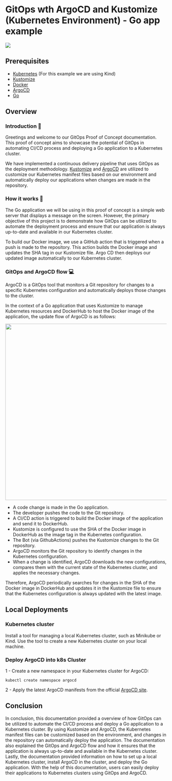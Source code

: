 # GitOps wth ArgoCD and Kustomize (Kubernetes Environment) - Go app example

![](https://miro.medium.com/v2/resize:fit:1200/1*dqyodPmPGvWsZKb7vu6yeQ.png)

## Prerequisites

* [Kubernetes](https://kind.sigs.k8s.io) (For this example we are using Kind)
* [Kustomize](https://kustomize.io)
* [Docker](https://docs.docker.com)
* [ArgoCD](https://argo-cd.readthedocs.io/en/stable/)
* [Go](https://golang.org)

## Overview

### Introduction 📌
Greetings and welcome to our GitOps Proof of Concept documentation. This proof of concept aims to showcase the potential of GitOps in automating CI/CD process and deploying a Go application to a Kubernetes cluster.

We have implemented a continuous delivery pipeline that uses GitOps as the deployment methodology. [Kustomize](https://kustomize.io) and [ArgoCD](https://argo-cd.readthedocs.io/en/stable/) are utilized to customize our Kubernetes manifest files based on our environment and automatically deploy our applications when changes are made in the repository.


### How it works 🤨
The Go application we will be using in this proof of concept is a simple web server that displays a message on the screen. However, the primary objective of this project is to demonstrate how GitOps can be utilized to automate the deployment process and ensure that our application is always up-to-date and available in our Kubernetes cluster.

To build our Docker image, we use a GitHub action that is triggered when a push is made to the repository. This action builds the Docker image and updates the SHA tag in our Kustomize file. Argo CD then deploys our updated image automatically to our Kubernetes cluster.



### GitOps and ArgoCD flow 💻
ArgoCD is a GitOps tool that monitors a Git repository for changes to a specific Kubernetes configuration and automatically deploys those changes to the cluster.

In the context of a Go application that uses Kustomize to manage Kubernetes resources and DockerHub to host the Docker image of the application, the update flow of ArgoCD is as follows:

<img src="https://aster.cloud/wp-content/uploads/2020/12/cncf.png" width="800" height="550">

* A code change is made in the Go application.
* The developer pushes the code to the Git repository.
* A CI/CD action is triggered to build the Docker image of the application and send it to DockerHub.
* Kustomize is configured to use the SHA of the Docker image in DockerHub as the image tag in the Kubernetes configuration.
* The Bot (via GithubActions) pushes the Kustomize changes to the Git repository.
* ArgoCD monitors the Git repository to identify changes in the Kubernetes configuration.
* When a change is identified, ArgoCD downloads the new configurations, compares them with the current state of the Kubernetes cluster, and applies the necessary changes.

Therefore, ArgoCD periodically searches for changes in the SHA of the Docker image in DockerHub and updates it in the Kustomize file to ensure that the Kubernetes configuration is always updated with the latest image.

## Local Deployments

### Kubernetes cluster
Install a tool for managing a local Kubernetes cluster, such as Minikube or Kind.
Use the tool to create a new Kubernetes cluster on your local machine.

### Deploy ArgoCD into k8s Cluster
1 - Create a new namespace in your Kubernetes cluster for ArgoCD: 

`kubectl create namespace argocd`

2 - Apply the latest ArgoCD manifests from the official [ArgoCD site](https://argo-cd.readthedocs.io/en/stable/).

## Conclusion
In conclusion, this documentation provided a overview of how GitOps can be utilized to automate the CI/CD process and deploy a Go application to a Kubernetes cluster. By using Kustomize and ArgoCD, the Kubernetes manifest files can be customized based on the environment, and changes in the repository can automatically deploy the application. The documentation also explained the GitOps and ArgoCD flow and how it ensures that the application is always up-to-date and available in the Kubernetes cluster. Lastly, the documentation provided information on how to set up a local Kubernetes cluster, install ArgoCD in the cluster, and deploy the Go application. With the help of this documentation, users can easily deploy their applications to Kubernetes clusters using GitOps and ArgoCD.










